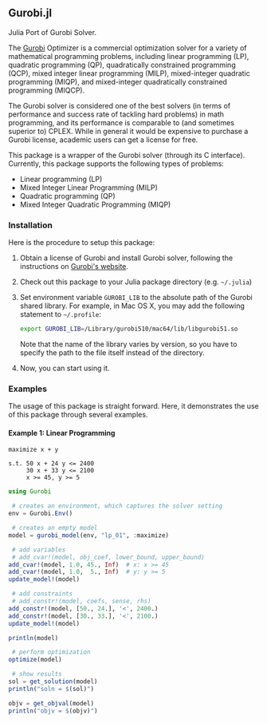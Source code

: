 ## Gurobi.jl

Julia Port of Gurobi Solver. 

The [Gurobi](http://www.gurobi.com) Optimizer is a commercial optimization solver for a variety of mathematical programming problems, including linear programming (LP), quadratic programming (QP), quadratically constrained programming (QCP), mixed integer linear programming (MILP), mixed-integer quadratic programming (MIQP), and mixed-integer quadratically constrained programming (MIQCP).

The Gurobi solver is considered one of the best solvers (in terms of performance and success rate of tackling hard problems) in math programming, and its performance is comparable to (and sometimes superior to) CPLEX.
While in general it would be expensive to purchase a Gurobi license, academic users can get a license for free. 

This package is a wrapper of the Gurobi solver (through its C interface). Currently, this package supports the following types of problems:

* Linear programming (LP)
* Mixed Integer Linear Programming (MILP)
* Quadratic programming (QP)
* Mixed Integer Quadratic Programming (MIQP)

### Installation

Here is the procedure to setup this package:

1. Obtain a license of Gurobi and install Gurobi solver, following the instructions on [Gurobi's website](http://www.gurobi.com).

2. Check out this package to your Julia package directory (e.g. ``~/.julia``)

3. Set environment variable ``GUROBI_LIB`` to the absolute path of the Gurobi shared library. For example, in Mac OS X, you may add the following statement to ``~/.profile``:

    ```bash
    export GUROBI_LIB=/Library/gurobi510/mac64/lib/libgurobi51.so
    ```
    
    Note that the name of the library varies by version, so you have to specify the path to the file itself instead of the directory.
    
4. Now, you can start using it.


### Examples

The usage of this package is straight forward. Here, it demonstrates the use of this package through several examples.

#### Example 1: Linear Programming

```
maximize x + y

s.t. 50 x + 24 y <= 2400
     30 x + 33 y <= 2100
     x >= 45, y >= 5
```

```julia
using Gurobi

 # creates an environment, which captures the solver setting 
env = Gurobi.Env()

 # creates an empty model  
model = gurobi_model(env, "lp_01", :maximize)

 # add variables
 # add_cvar!(model, obj_coef, lower_bound, upper_bound)
add_cvar!(model, 1.0, 45., Inf)  # x: x >= 45
add_cvar!(model, 1.0,  5., Inf)  # y: y >= 5
update_model!(model)

 # add constraints
 # add_constr!(model, coefs, sense, rhs)
add_constr!(model, [50., 24.], '<', 2400.)
add_constr!(model, [30., 33.], '<', 2100.)
update_model!(model)

println(model)

 # perform optimization
optimize(model)

 # show results
sol = get_solution(model)
println("soln = $(sol)")

objv = get_objval(model)
println("objv = $(objv)")
```

